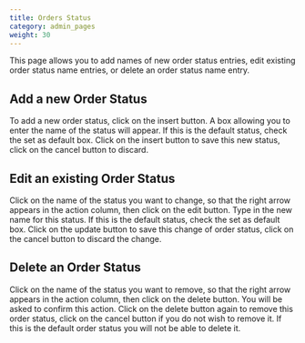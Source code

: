 ```yaml
---
title: Orders Status 
category: admin_pages
weight: 30
---
```


This page allows you to add names of new order status entries, edit existing order status name entries, or delete an order status name entry.

## Add a new Order Status
To add a new order status, click on the insert button. A box allowing you to enter the name of the status will appear. If this is the default status, check the set as default box. Click on the insert button to save this new status, click on the cancel button to discard.


## Edit an existing Order Status
Click on the name of the status you want to change, so that the right arrow appears in the action column, then click on the edit button. Type in the new name for this status. If this is the default status, check the set as default box. Click on the update button to save this change of order status, click on the cancel button to discard the change.


## Delete an Order Status
Click on the name of the status you want to remove, so that the right arrow appears in the action column, then click on the delete button. You will be asked to confirm this action. Click on the delete button again to remove this order status, click on the cancel button if you do not wish to remove it. If this is the default order status you will not be able to delete it.


